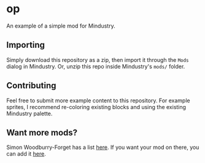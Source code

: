 # op
An example of a simple mod for Mindustry.

## Importing

Simply download this repository as a zip, then import it through the `Mods` dialog in Mindustry. Or, unzip this repo inside Mindustry's `mods/` folder.

## Contributing

Feel free to submit more example content to this repository. For example sprites, I recommend re-coloring existing blocks and using the existing Mindustry palette.

## Want more mods?

Simon Woodburry-Forget has a list [here](https://simonwoodburyforget.github.io/mindustry-mods/).
If you want your mod on there, you can add it [here](https://github.com/SimonWoodburyForget/mindustry-mods/blob/master/CONTRIBUTING.md#adding-mods-to-the-listing).
